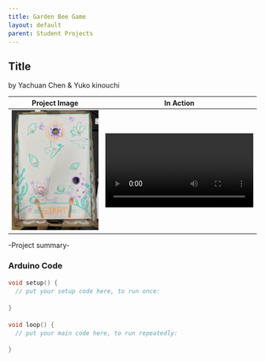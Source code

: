 ```yaml
---
title: Garden Bee Game
layout: default
parent: Student Projects
---
```


## Title
by Yachuan Chen & Yuko kinouchi

Project Image             |  In Action
:-------------------------:|:-------------------------:
![](media/gardenBee.png)  |   <video controls><source src="media/gardenBee.MOV" type="video/mp4"></video>
 
-Project summary-

### Arduino Code
```c++
void setup() {
  // put your setup code here, to run once:

}

void loop() {
  // put your main code here, to run repeatedly:

}

```